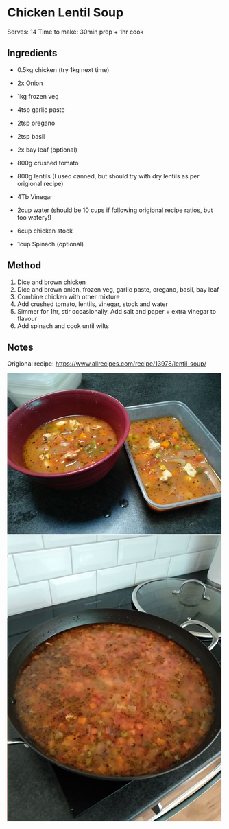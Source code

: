 # Chicken Lentil Soup

Serves: 14
Time to make: 30min prep + 1hr cook

## Ingredients

* 0.5kg chicken (try 1kg next time)

* 2x Onion
* 1kg frozen veg
* 4tsp garlic paste
* 2tsp oregano
* 2tsp basil
* 2x bay leaf (optional)

* 800g crushed tomato
* 800g lentils (I used canned, but should try with dry lentils as per origional recipe)
* 4Tb Vinegar
* 2cup water (should be 10 cups if following origional recipe ratios, but too watery!)
* 6cup chicken stock

* 1cup Spinach (optional)

## Method

1. Dice and brown chicken
2. Dice and brown onion, frozen veg, garlic paste, oregano, basil, bay leaf
3. Combine chicken with other mixture
4. Add crushed tomato, lentils, vinegar, stock and water
5. Simmer for 1hr, stir occasionally. Add salt and paper + extra vinegar to flavour
6. Add spinach and cook until wilts

## Notes

Origional recipe: https://www.allrecipes.com/recipe/13978/lentil-soup/

![](./img/chicken-lentil-soup-1.jpg)
![](./img/chicken-lentil-soup-2.jpg)